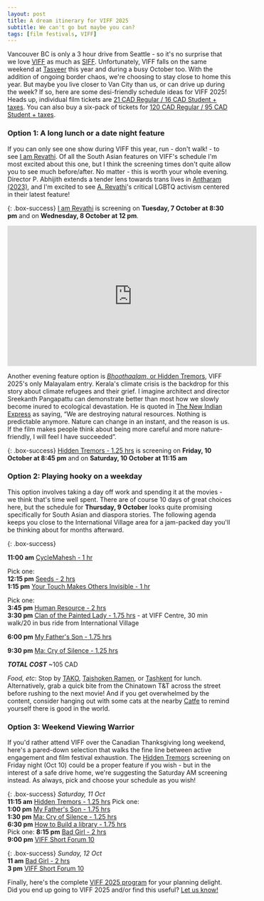```yaml
---
layout: post
title: A dream itinerary for VIFF 2025
subtitle: We can't go but maybe you can?
tags: [film festivals, VIFF]
---
```


Vancouver BC is only a 3 hour drive from Seattle - so it's no surprise that we love [VIFF](https://viff.org/festival/) as much as [SIFF](https://www.siff.net/festival). Unfortunately, VIFF falls on the same weekend at [Tasveer](https://tasveer.org/) this year and during a busy October too. With the addition of ongoing border chaos, we're choosing to stay close to home this year. But maybe you live closer to Van City than us, or can drive up during the week? If so, here are some desi-friendly schedule ideas for VIFF 2025! 
Heads up, individual film tickets are [21 CAD Regular / 16 CAD Student + taxes](https://viff.org/ticket-info/#festival). You can also buy a six-pack of tickets for [120 CAD Regular / 95 CAD Student + taxes](https://viff.org/ticket-info/#festival).

### Option 1: A long lunch or a date night feature
If you can only see one show during VIFF this year, run - don't walk! - to see [I am Revathi](https://viff.org/whats-on/viff25-i-am-revathi/). Of all the South Asian features on VIFF's schedule I'm most excited about this one, but I think the screening times don't quite allow you to see much before/after. No matter - this is worth your whole evening. Director P. Abhijith extends a tender lens towards trans lives in [Antharam (2023)](https://en.wikipedia.org/wiki/Antharam), and I'm excited to see [A. Revathi](https://en.wikipedia.org/wiki/A._Revathi)'s critical LGBTQ activism centered in their latest feature!

{: .box-success} 
[I am Revathi](https://viff.org/whats-on/viff25-i-am-revathi/) is screening on **Tuesday, 7 October at 8:30 pm** and on **Wednesday, 8 October at 12 pm**.

<iframe width="560" height="315" src="https://www.youtube.com/embed/Wq9iRMzpJQM?si=96mYpxauJJoE90Po" title="YouTube video player" frameborder="0" allow="accelerometer; autoplay; clipboard-write; encrypted-media; gyroscope; picture-in-picture; web-share" referrerpolicy="strict-origin-when-cross-origin" allowfullscreen></iframe>

Another evening feature option is [*Bhoothaalam*, or Hidden Tremors](https://viff.org/whats-on/viff25-hidden-tremors/), VIFF 2025's only Malayalam entry. Kerala's climate crisis is the backdrop for this story about climate refugees and their grief. I imagine architect and director Sreekanth Pangapattu can demonstrate better than most how we slowly become inured to ecological devastation. He is quoted in [The New Indian Express](https://www.newindianexpress.com/kerala/2025/Sep/11/tremors-of-a-forewarning-2) as saying, “We are destroying natural resources. Nothing is predictable anymore. Nature can change in an instant, and the reason is us. If the film makes people think about being more careful and more nature-friendly, I will feel I have succeeded”.  

{: .box-success} 
[Hidden Tremors - 1.25 hrs](https://viff.org/whats-on/viff25-hidden-tremors/) is screening on **Friday, 10 October at 8:45 pm** and on **Saturday, 10 October at 11:15 am** 


### Option 2: Playing hooky on a weekday

This option involves taking a day off work and spending it at the movies - we think that's time well spent. There are of course 10 days of great choices here, but the schedule for **Thursday, 9 October** looks quite promising specifically for South Asian and diaspora stories. The following agenda keeps you close to the International Village area for a jam-packed day you'll be thinking about for months afterward. 

{: .box-success}

**11:00 am** [CycleMahesh - 1 hr](https://viff.org/whats-on/viff25-cyclemahesh/)   

 Pick one:    
  **12:15 pm** [Seeds - 2 hrs](https://viff.org/whats-on/viff25-seeds/)   
  **1:15 pm** [Your Touch Makes Others Invisible - 1 hr](https://viff.org/whats-on/viff25-your-touch-makes-others-invisible/) 

Pick one:   
  **3:45 pm** [Human Resource - 2 hrs](https://viff.org/whats-on/viff25-human-resource/)    
  **3:30 pm** [Clan of the Painted Lady - 1.75 hrs](https://viff.org/whats-on/viff25-clan-of-the-painted-lady/) - at VIFF Centre, 30 min walk/20 in bus ride from International Village    

**6:00 pm** [My Father's Son - 1.75 hrs](https://viff.org/whats-on/viff25-my-fathers-son/)   

**9:30 pm** [Ma: Cry of Silence - 1.25 hrs](https://viff.org/whats-on/viff25-ma-cry-of-silence/)  

***TOTAL COST*** ~105 CAD


*Food, etc*: Stop by [TAKO](https://www.takovancouver.com), [Taishoken Ramen](https://www.taishoken-ramen.com), or [Tashkent](https://www.tashkent-restaurant.com) for lunch. Alternatively, grab a quick bite from the Chinatown T&T across the street before rushing to the next movie! And if you get overwhelmed by the content, consider hanging out with some cats at the nearby [Catfe](https://catfe.ca) to remind yourself there is good in the world.


### Option 3: Weekend Viewing Warrior 

If you'd rather attend VIFF over the Canadian Thanksgiving long weekend, here's a pared-down selection that walks the fine line between active engagement and film festival exhaustion. The [Hidden Tremors](https://viff.org/whats-on/viff25-hidden-tremors/) screening on Friday night (Oct 10) could be a proper feature if you wish - but in the interest of a safe drive home, we're suggesting the Saturday AM screening instead. As always, pick and choose your schedule as you wish!

{: .box-success}
*Saturday, 11 Oct*    
**11:15 am** [Hidden Tremors - 1.25 hrs](https://viff.org/whats-on/viff25-hidden-tremors/)
Pick one:    
  **1:00 pm** [My Father's Son - 1.75 hrs](https://viff.org/whats-on/viff25-my-fathers-son/)     
  **1:30 pm** [Ma: Cry of Silence - 1.25 hrs](https://viff.org/whats-on/viff25-ma-cry-of-silence/)    
**6:30 pm** [How to Build a library - 1.75 hrs](https://viff.org/whats-on/viff25-how-to-build-a-library/)    
Pick one: 
  **8:15 pm** [Bad Girl - 2 hrs](https://viff.org/whats-on/viff25-bad-girl/)     
  **9:00 pm** [VIFF Short Forum 10](https://viff.org/whats-on/viff25-short-forum-10/)    

{: .box-success}
*Sunday, 12 Oct*    
**11 am** [Bad Girl - 2 hrs](https://viff.org/whats-on/viff25-bad-girl/)   
**3 pm** [VIFF Short Forum 10](https://viff.org/whats-on/viff25-short-forum-10/)   


Finally, here's the complete [VIFF 2025 program](https://viff.org/whats-on-calendar/?search=&dates=October+02+2025&festival-only=true) for your planning delight. Did you end up going to VIFF 2025 and/or find this useful? [Let us know!](mailto:socsafceastside@gmail.com)
